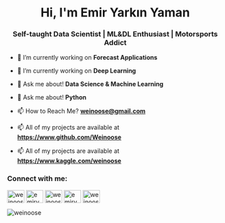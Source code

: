 <h1 align="center">Hi, I'm Emir Yarkın Yaman</h1>
<h3 align="center">Self-taught Data Scientist | ML&DL Enthusiast | Motorsports Addict</h3>

- 🔭 I’m currently working on **Forecast Applications**

- 🔭 I’m currently working on **Deep Learning**

- 💬 Ask me about! **Data Science & Machine Learning**

- 💬 Ask me about! **Python**

- 📫 How to Reach Me? **weinoose@gmail.com**

- 📫 All of my projects are available at **https://www.github.com/Weinoose**

- 📫 All of my projects are available at **https://www.kaggle.com/weinoose**

<h3 align="left">Connect with me:</h3>
<p align="left">
<a href="https://twitter.com/WEINOOSE" target="blank"><img align="center" src="https://raw.githubusercontent.com/rahuldkjain/github-profile-readme-generator/master/src/images/icons/Social/twitter.svg" alt="weinoose" height="30" width="40" /></a>
<a href="https://www.linkedin.com/in/emiryarkinyaman/" target="blank"><img align="center" src="https://raw.githubusercontent.com/rahuldkjain/github-profile-readme-generator/master/src/images/icons/Social/linked-in-alt.svg" alt="emi̇ryarki̇nyaman" height="30" width="40" /></a>
<a href="https://kaggle.com/WEINOOSE" target="blank"><img align="center" src="https://raw.githubusercontent.com/rahuldkjain/github-profile-readme-generator/master/src/images/icons/Social/kaggle.svg" alt="weinoose" height="30" width="40" /></a>
<a href="https://fb.com/WEINOOSE" target="blank"><img align="center" src="https://raw.githubusercontent.com/rahuldkjain/github-profile-readme-generator/master/src/images/icons/Social/facebook.svg" alt="emi̇ryarki̇nyaman" height="30" width="40" /></a>
<a href="https://instagram.com/WEINOOSE" target="blank"><img align="center" src="https://raw.githubusercontent.com/rahuldkjain/github-profile-readme-generator/master/src/images/icons/Social/instagram.svg" alt="weinoose" height="30" width="40" /></a>
</p>

<p><img align="left" src="https://github-readme-stats.vercel.app/api/top-langs?username=weinoose&show_icons=true&theme=dark&locale=en&layout=compact" alt="weinoose" /></p>
